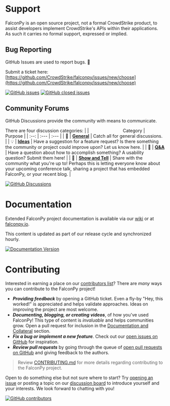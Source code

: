 # Support
FalconPy is an open source project, not a formal CrowdStrike product, to assist developers implement CrowdStrike's APIs within their applications. As such it carries no formal support, expressed or implied.

## Bug Reporting
GitHub Issues are used to report bugs. 🐛

Submit a ticket here: 
[https://github.com/CrowdStrike/falconpy/issues/new/choose](https://github.com/CrowdStrike/falconpy/issues/new/choose)

[![GitHub issues](https://img.shields.io/github/issues-raw/crowdstrike/falconpy?logo=github)](https://github.com/CrowdStrike/falconpy/issues?q=is%3Aopen+is%3Aissue)
[![GitHub closed issues](https://img.shields.io/github/issues-closed-raw/crowdstrike/falconpy?color=green&logo=github)](https://github.com/CrowdStrike/falconpy/issues?q=is%3Aissue+is%3Aclosed)

## Community Forums
GitHub Discussions provide the community with means to communicate. 

There are four discussion categories:
| | <img width=100> Category | <BR/> Purpose |
| :--: | :--- | :--- |
| :speech_balloon: | [**General**](https://github.com/CrowdStrike/falconpy/discussions?discussions_q=category%3AGeneral) | Catch all for general discussions. |
| :bulb: | [**Ideas**](https://github.com/CrowdStrike/falconpy/discussions?discussions_q=category%3AIdeas) | Have a suggestion for a feature request? Is there something the community or project could improve upon? Let us know here. |
| :pray: | [**Q&A**](https://github.com/CrowdStrike/falconpy/discussions?discussions_q=category%3AQ%26A) | Have a question about how to accomplish something? A usability question? Submit them here! |
| :raised_hands: | [**Show and Tell**](https://github.com/CrowdStrike/falconpy/discussions?discussions_q=category%3A%22Show+and+tell%22) | Share with the community what you're up to! Perhaps this is letting everyone know about your upcoming conference talk, sharing a project that has embedded FalconPy, or your recent blog. |

[![GitHub Discussions](https://img.shields.io/github/discussions/CrowdStrike/falconpy?logo=github&logoColor=white)](https://github.com/CrowdStrike/falconpy/discussions)

# Documentation
Extended FalconPy project documentation is available via our [wiki](https://github.com/CrowdStrike/falconpy/wiki) or at [falconpy.io](https://falconpy.io).

This content is updated as part of our release cycle and synchronized hourly.

[![Documentation Version](https://img.shields.io/endpoint?url=https%3A%2F%2Ffalconpy.io%2F_version.json&label=documentation%20version)](https://falconpy.io)

# Contributing
Interested in earning a place on our [contributors list](https://github.com/CrowdStrike/falconpy/blob/main/AUTHORS.md#contributors)? There are *many* ways you can contribute to the FalconPy project!

  * ***Providing feedback*** by opening a GitHub ticket. Even a fly-by "Hey, this worked!" is appreciated and helps validate approaches. Ideas on improving the project are most welcome.
  * ***Documenting, blogging, or creating videos***, of how you've used FalconPy! This type of content is *invaluable* and helps communities grow. Open a pull request for inclusion in the [Documentation and Collateral](https://github.com/CrowdStrike/falconpy#documentation-and-collateral) section.
  * ***Fix a bug or implement a new feature***. Check out our [open issues on GitHub](https://github.com/CrowdStrike/falconpy/issues) for inspiration.
  * ***Review pull requests*** by going through the queue of [open pull requests on GitHub](https://github.com/CrowdStrike/falconpy/pulls) and giving feedback to the authors.

  > Review [CONTRIBUTING.md](https://github.com/CrowdStrike/falconpy/blob/main/CONTRIBUTING.md) for more details regarding contributing to the FalconPy project.

Open to do something else but not sure where to start? Try [opening an issue](https://github.com/CrowdStrike/falconpy/issues/new) or posting a topic on our [discussion board](https://github.com/CrowdStrike/falconpy/discussions) to introduce yourself and your interests. We look forward to chatting with you!

[![GitHub contributors](https://img.shields.io/github/contributors/CrowdStrike/falconpy?label=code%20contributors&logo=github&logoColor=white)](https://github.com/CrowdStrike/falconpy/blob/main/AUTHORS.md#contributors)
